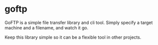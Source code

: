 # goftp

GoFTP is a simple file transfer library and cli tool.
Simply specify a target machine and a filename, and watch it go.

Keep this library simple so it can be a flexible tool in other projects.